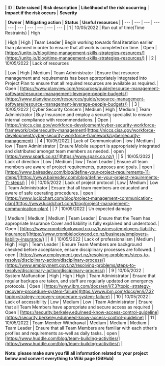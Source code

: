 | ID | **Date raised** | **Risk description** | **Likelihood of the risk occurring** | **Impact if the risk occurs** | **Severity**

 | **Owner** | **Mitigating action** | **Status** | **Useful resources** |
| --- | --- | --- | --- | --- | --- | --- | --- | --- | --- |
| 1 | 10/05/2022 | Run out of time(Time Restraints) | High


 | High | High | Team Leader | Begin working towards final iteration earlier than planned in order to ensure that all work is completed on time. | Open | [https://unito.io/blog/time-management-skills-strategies-resources/](https://unito.io/blog/time-management-skills-strategies-resources/) |
| 2 | 10/05/2022 | Lack of resources

 | Low | High | Medium | Team Administrator | Ensure that resource management and requirements has been appropriately integrated into Project Plan to ensure that all required resources are available as required. | Open | [https://www.planview.com/resources/guide/resource-management-software/resource-management-leverage-people-budgets/](https://www.planview.com/resources/guide/resource-management-software/resource-management-leverage-people-budgets/)
 |
| 3 | 10/05/2022 | Cyber Security Concern | Medium | High | Medium | Team Administrator | Buy Insurance and employ a security specialist to ensure internal compliance with recommendations. | Open | [https://niccs.cisa.gov/workforce-development/cyber-security-workforce-framework/cybersecurity-management](https://niccs.cisa.gov/workforce-development/cyber-security-workforce-framework/cybersecurity-management)
 |
| 4 | 10/05/2022 | Lack of Communication | low | Medium | low | Team Administrator | Ensure Mobile support is appropriately integrated and distributed amongst team members as needed. | open | [https://www.spark.co.nz/](https://www.spark.co.nz/)
 |
| 5 | 10/05/2022 | Lack of direction | Low | Medium | low | Team Leader | Ensure all team members are aware of project requirements, purposes and goals. | open | [https://www.bairesdev.com/blog/define-your-project-requirements-11-steps/](https://www.bairesdev.com/blog/define-your-project-requirements-11-steps/)
 |
| 6 | 10/05/2022 | Lack of project protocol | Low | Medium | Low | Team Administrator | Ensure that all team members are educated and aware of safe operating procedures. | open | [https://www.lucidchart.com/blog/project-management-communication-plan](https://www.lucidchart.com/blog/project-management-communication-plan)
 |
| 7 | 10/05/2022 | Un expected damage


 | Medium | Medium | Medium | Team Leader | Ensure that the Team has appropriate Insurance Cover and liability is fully explained and understood. | Open | [https://www.crombielockwood.co.nz/business/employers-liability-insurance/](https://www.crombielockwood.co.nz/business/employers-liability-insurance/)
 |
| 8 | 10/05/2022 | Lack of professionalism | Medium | High | High | Team Leader | Ensure Team Members are background checked before acceptance, ensure disciplinary processes are followed. | open | [https://www.employment.govt.nz/resolving-problems/steps-to-resolve/disciplinary-action/disciplinary-process/](https://www.employment.govt.nz/resolving-problems/steps-to-resolve/disciplinary-action/disciplinary-process/)
 |
| 9 | 10/05/2022 | System Malfunction | High | High | High | Team Administrator | Ensure that regular backups are taken, and staff are regularly updated on emergency protocols. | Open | [https://www.ibm.com/docs/en/i/7.3?topic=strategy-recovery-procedure-system-failure](https://www.ibm.com/docs/en/i/7.3?topic=strategy-recovery-procedure-system-failure)
 |
| 10 | 10/05/2022 | Lack of accessibility | Low | Medium | Low | Team Administrator | Ensure that all Team Members have appropriate and secure access as required | Open | [https://security.berkeley.edu/need-know-access-control-guideline](https://security.berkeley.edu/need-know-access-control-guideline)
 |
| 11 | 10/05/2022 | Team Member Withdrawal | Medium | Medium | Medium | Team Leader | Ensure that all Team Members are familiar with each other&#39;s profiles and requirements as-well as daily tasks. | open | [https://www.huddle.com/blog/team-building-activities/](https://www.huddle.com/blog/team-building-activities/)
 |

**Note: please make sure you fill all information related to your project below and convert everything to Wiki page (GitHub)**
